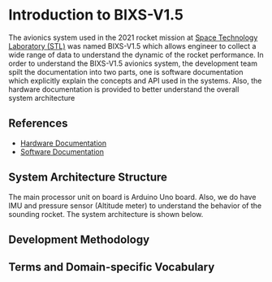 # Introduction to BIXS-V1.5 
The avionics system used in the 2021 rocket mission at [Space Technology Laboratory (STL)](https://github.com/TKU-STL) was named BIXS-V1.5 which allows engineer to collect a wide range of data to understand the dynamic of the rocket performance. In order to understand the BIXS-V1.5 avionics system, the development team spilt the documentation into two parts, one is software documentation which explicitly explain the concepts and API used in the systems. Also, the hardware documentation is provided to better understand the overall system architecture

## References
- [Hardware Documentation](./Hardware.md)
- [Software Documentation](./Software.md)

## System Architecture Structure
The main processor unit on board is Arduino Uno board. Also, we do have IMU and pressure sensor (Altitude meter) to understand the behavior of the sounding rocket. The system architecture is shown below. 

## Development Methodology
## Terms and Domain-specific Vocabulary